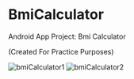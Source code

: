 # BmiCalculator
Android App Project: Bmi Calculator

(Created For Practice Purposes)

![bmiCalculator1](https://github.com/yasinatagun/bmicalculator/assets/4943407/97746773-fc35-42b2-ae8a-62ae271948b1)
![bmiCalculator2](https://github.com/yasinatagun/bmicalculator/assets/4943407/60084aad-e2ca-4a05-bc24-481d1578ce30)
